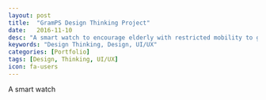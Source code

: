```yaml
---
layout: post
title:  "GramPS Design Thinking Project"
date:   2016-11-10
desc: "A smart watch to encourage elderly with restricted mobility to go the extra mile!"
keywords: "Design Thinking, Design, UI/UX"
categories: [Portfolio]
tags: [Design, Thinking, UI/UX]
icon: fa-users
---
```


A smart watch